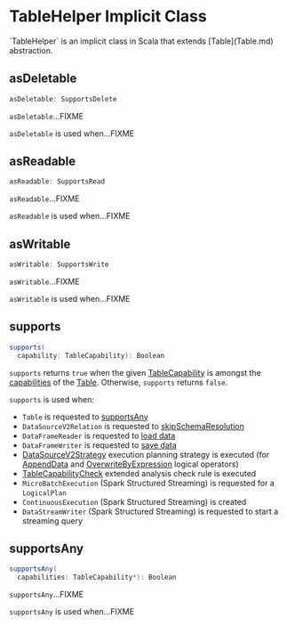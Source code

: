 # TableHelper Implicit Class

<span id="table" />
`TableHelper` is an implicit class in Scala that extends [Table](Table.md) abstraction.

## <span id="asDeletable"> asDeletable

```scala
asDeletable: SupportsDelete
```

`asDeletable`...FIXME

`asDeletable` is used when...FIXME

## <span id="asReadable"> asReadable

```scala
asReadable: SupportsRead
```

`asReadable`...FIXME

`asReadable` is used when...FIXME

## <span id="asWritable"> asWritable

```scala
asWritable: SupportsWrite
```

`asWritable`...FIXME

`asWritable` is used when...FIXME

## <span id="supports"> supports

```scala
supports(
  capability: TableCapability): Boolean
```

`supports` returns `true` when the given [TableCapability](TableCapability.md) is amongst the [capabilities](Table.md#capabilities) of the [Table](#table). Otherwise, `supports` returns `false`.

`supports` is used when:

* `Table` is requested to [supportsAny](#supportsAny)
* `DataSourceV2Relation` is requested to [skipSchemaResolution](../logical-operators/DataSourceV2Relation.md#skipSchemaResolution)
* `DataFrameReader` is requested to [load data](../DataFrameReader.md#load)
* `DataFrameWriter` is requested to [save data](../DataFrameWriter.md#save)
* [DataSourceV2Strategy](../execution-planning-strategies/DataSourceV2Strategy.md) execution planning strategy is executed (for [AppendData](../logical-operators/AppendData.md) and [OverwriteByExpression](../logical-operators/OverwriteByExpression.md) logical operators)
* [TableCapabilityCheck](../logical-analysis-rules/TableCapabilityCheck.md) extended analysis check rule is executed
* `MicroBatchExecution` (Spark Structured Streaming) is requested for a `LogicalPlan`
* `ContinuousExecution` (Spark Structured Streaming) is created
* `DataStreamWriter` (Spark Structured Streaming) is requested to start a streaming query

## <span id="supportsAny"> supportsAny

```scala
supportsAny(
  capabilities: TableCapability*): Boolean
```

`supportsAny`...FIXME

`supportsAny` is used when...FIXME

